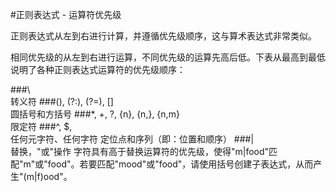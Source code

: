 #正则表达式 - 运算符优先级

正则表达式从左到右进行计算，并遵循优先级顺序，这与算术表达式非常类似。

相同优先级的从左到右进行运算，不同优先级的运算先高后低。下表从最高到最低说明了各种正则表达式运算符的优先级顺序：

###\	
转义符
###(), (?:), (?=), []	
圆括号和方括号
###*, +, ?, {n}, {n,}, {n,m}	
限定符
###^, $, \
任何元字符、任何字符	定位点和序列（即：位置和顺序）
###|	
替换，"或"操作
字符具有高于替换运算符的优先级，使得"m|food"匹配"m"或"food"。若要匹配"mood"或"food"，请使用括号创建子表达式，从而产生"(m|f)ood"。
